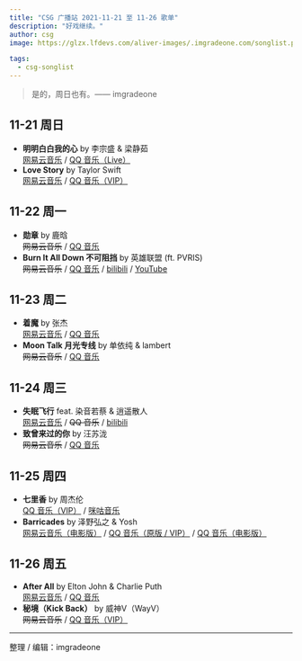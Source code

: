 ```yaml
---
title: "CSG 广播站 2021-11-21 至 11-26 歌单"
description: "好戏继续。"
author: csg
image: https://glzx.lfdevs.com/aliver-images/.imgradeone.com/songlist.png

tags:
  - csg-songlist
---
```


> 是的，周日也有。—— imgradeone

## 11-21 周日

- **明明白白我的心** by 李宗盛 & 梁静茹  
  [网易云音乐](https://music.163.com/song?id=5282367) / [QQ 音乐（Live）](https://y.qq.com/n/ryqq/songDetail/001szGdB1QDw9J)
- **Love Story** by Taylor Swift  
  [网易云音乐](https://music.163.com/song?id=1457707546) / [QQ 音乐（VIP）](https://y.qq.com/n/ryqq/songDetail/004GK4aP4TGbbG)

## 11-22 周一

- **勋章** by 鹿晗  
  ~~网易云音乐~~ / [QQ 音乐](https://y.qq.com/n/ryqq/songDetail/001vBZtU09AoiB)
- **Burn It All Down 不可阻挡** by 英雄联盟 (ft. PVRIS)  
    ~~网易云音乐~~ / [QQ 音乐](https://y.qq.com/n/ryqq/songDetail/0002NEP31roLJk) / [bilibili](https://www.bilibili.com/video/BV17Q4y1C7rP) / [YouTube](https://www.youtube.com/watch?v=1Z6CHioIn3s)


## 11-23 周二

- **着魔** by 张杰  
  [网易云音乐](https://music.163.com/song?id=191134) / [QQ 音乐](https://y.qq.com/n/ryqq/songDetail/000wpbOx3f6UDZ)
- **Moon Talk 月光专线** by 单依纯 & lambert  
  ~~网易云音乐~~ / [QQ 音乐](https://y.qq.com/n/ryqq/songDetail/0038nOQJ0H2o0p)

## 11-24 周三

- **失眠飞行** feat. 染音若蔡 & 逍遥散人  
  [网易云音乐](https://music.163.com/song?id=1467760078) / ~~QQ 音乐~~ / [bilibili](https://www.bilibili.com/video/BV1EZ4y1M7MX)
- **致曾来过的你** by 汪苏泷  
  ~~网易云音乐~~ / [QQ 音乐](https://y.qq.com/n/ryqq/songDetail/002hIZsx4EtRhV)

## 11-25 周四

- **七里香** by 周杰伦  
  [QQ 音乐（VIP）](https://y.qq.com/n/ryqq/songDetail/004Z8Ihr0JIu5s) / [咪咕音乐](https://music.migu.cn/v3/music/song/60054701934)
- **Barricades** by 泽野弘之 & Yosh  
  [网易云音乐（电影版）](https://music.163.com/song?id=863967108) / [QQ 音乐（原版 / VIP）](https://y.qq.com/n/ryqq/songDetail/002LHMBb2yTNXu) / [QQ 音乐（电影版）](https://y.qq.com/n/ryqq/songDetail/004b25ro3L5btj)

## 11-26 周五

- **After All** by Elton John & Charlie Puth  
  [网易云音乐](https://music.163.com/song?id=1888823170) / [QQ 音乐](https://y.qq.com/n/ryqq/songDetail/000CN2hq3g2cAn)
- **秘境（Kick Back）** by 威神V（WayV）  
  ~~网易云音乐~~ / [QQ 音乐（VIP）](https://y.qq.com/n/ryqq/songDetail/00288zFr3RGaDR)

---

整理 / 编辑：imgradeone
